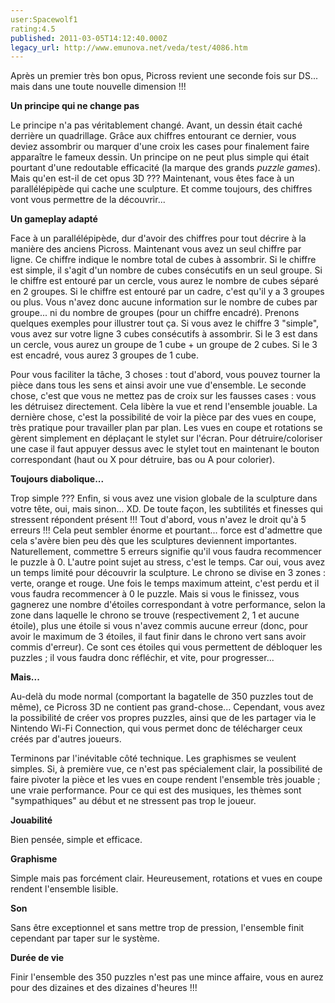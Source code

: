 ```yaml
---
user:Spacewolf1
rating:4.5
published: 2011-03-05T14:12:40.000Z
legacy_url: http://www.emunova.net/veda/test/4086.htm
---
```

Après un premier très bon opus, Picross revient une seconde fois sur DS... mais dans une toute nouvelle dimension !!!  

  

**Un principe qui ne change pas**  

Le principe n'a pas véritablement changé. Avant, un dessin était caché derrière un quadrillage. Grâce aux chiffres entourant ce dernier, vous deviez assombrir ou marquer d'une croix les cases pour finalement faire apparaître le fameux dessin. Un principe on ne peut plus simple qui était pourtant d'une redoutable efficacité (la marque des grands _puzzle games_). Mais qu'en est-il de cet opus 3D ??? Maintenant, vous êtes face à un parallélépipède qui cache une sculpture. Et comme toujours, des chiffres vont vous permettre de la découvrir...  

  

**Un gameplay adapté**  

Face à un parallélépipède, dur d'avoir des chiffres pour tout décrire à la manière des anciens Picross.  Maintenant vous avez un seul chiffre par ligne. Ce chiffre indique le nombre total de cubes à assombrir. Si le chiffre est simple, il s'agit d'un nombre de cubes consécutifs en un seul groupe. Si le chiffre est entouré par un cercle, vous aurez le nombre de cubes séparé en 2 groupes. Si le chiffre est entouré par un cadre, c'est qu'il y a 3 groupes ou plus. Vous n'avez donc aucune information sur le nombre de cubes par groupe... ni du nombre de groupes (pour un chiffre encadré). Prenons quelques exemples pour illustrer tout ça. Si vous avez le chiffre 3 "simple", vous avez sur votre ligne 3 cubes consécutifs à assombrir. Si le 3 est dans un cercle, vous aurez un groupe de 1 cube + un groupe de 2 cubes. Si le 3 est encadré, vous aurez 3 groupes de 1 cube.  

Pour vous faciliter la tâche, 3 choses : tout d'abord, vous pouvez tourner la pièce dans tous les sens et ainsi avoir une vue d'ensemble. Le seconde chose, c'est que vous ne mettez pas de croix sur les fausses cases : vous les détruisez directement. Cela libère la vue et rend l'ensemble jouable. La dernière chose, c'est la possibilité de voir la pièce par des vues en coupe, très pratique pour travailler plan par plan. Les vues en coupe et rotations se gèrent simplement en déplaçant le stylet sur l'écran. Pour détruire/coloriser une case il faut appuyer dessus avec le stylet tout en maintenant le bouton correspondant (haut ou X pour détruire, bas ou A pour colorier).  

  

**Toujours diabolique...**  

Trop simple ??? Enfin, si vous avez une vision globale de la sculpture dans votre tête, oui, mais sinon... XD. De toute façon, les subtilités et finesses qui stressent répondent présent !!! Tout d'abord, vous n'avez le droit qu'à 5 erreurs !!! Cela peut sembler énorme et pourtant... force est d'admettre que cela s'avère bien peu dès que les sculptures deviennent importantes. Naturellement, commettre 5 erreurs signifie qu'il vous faudra recommencer le puzzle à 0\. L'autre point sujet au stress, c'est le temps. Car oui, vous avez un temps limité pour découvrir la sculpture. Le chrono se divise en 3 zones : verte, orange et rouge. Une fois le temps maximum atteint, c'est perdu et il vous faudra recommencer à 0 le puzzle. Mais si vous le finissez, vous gagnerez une nombre d'étoiles correspondant à votre performance, selon la zone dans laquelle le chrono se trouve (respectivement 2, 1 et aucune étoile), plus une étoile si vous n'avez commis aucune erreur (donc, pour avoir le maximum de 3 étoiles, il faut finir dans le chrono vert sans avoir commis d'erreur). Ce sont ces étoiles qui vous permettent de débloquer les puzzles ; il vous faudra donc réfléchir, et vite, pour progresser...  

  

**Mais...**  

Au-delà du mode normal (comportant la bagatelle de 350 puzzles tout de même), ce Picross 3D ne contient pas grand-chose... Cependant, vous avez la possibilité de créer vos propres puzzles, ainsi que de les partager via le Nintendo Wi-Fi Connection, qui vous permet donc de télécharger ceux créés par d'autres joueurs.  

Terminons par l'inévitable côté technique. Les graphismes se veulent simples. Si, à première vue, ce n'est pas spécialement clair, la possibilité de faire pivoter la pièce et les vues en coupe rendent l'ensemble très jouable ; une vraie performance. Pour ce qui est des musiques, les thèmes sont "sympathiques" au début et ne stressent pas trop le joueur.  

  

  

**Jouabilité**  

Bien pensée, simple et efficace.  

**Graphisme**  

Simple mais pas forcément clair. Heureusement, rotations et vues en coupe rendent l'ensemble lisible.  

**Son**  

Sans être exceptionnel et sans mettre trop de pression, l'ensemble finit cependant par taper sur le système.  

**Durée de vie**  

Finir l'ensemble des 350 puzzles n'est pas une mince affaire, vous en aurez pour des dizaines et des dizaines d'heures !!!